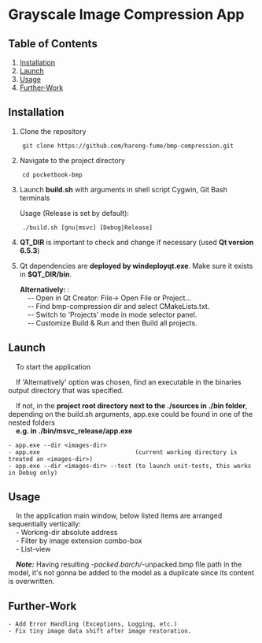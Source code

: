 # Grayscale Image Compression App

## Table of Contents
1. [Installation](#installation)
2. [Launch](#launch)
3. [Usage](#features)
4. [Further-Work](#further-work)

## Installation

1. Clone the repository
```
	git clone https://github.com/hareng-fume/bmp-compression.git
```

2. Navigate to the project directory
```
	cd pocketbook-bmp
```

3. Launch <b>build.sh</b> with arguments in shell script Cygwin, Git Bash terminals

   Usage (Release is set by default): 
```
	./build.sh [gnu|msvc] [Debug|Release]
```


4. <b>QT_DIR</b> is important to check and change if necessary (used <b>Qt version 6.5.3</b>)  
         
5. Qt dependencies are <b>deployed by windeployqt.exe</b>. Make sure it exists in <b>$QT_DIR/bin</b>.

   <b>Alternatively: </b>:   
&nbsp;&nbsp;&nbsp;&nbsp;-- Open in Qt Creator: File-> Open File or Project...<br />
&nbsp;&nbsp;&nbsp;&nbsp;-- Find bmp-compression dir and select CMakeLists.txt.<br />
&nbsp;&nbsp;&nbsp;&nbsp;-- Switch to 'Projects' mode in mode selector panel.<br />
&nbsp;&nbsp;&nbsp;&nbsp;-- Customize Build & Run and then Build all projects.<br />

## Launch

&nbsp;&nbsp;&nbsp;&nbsp;To start the application

&nbsp;&nbsp;&nbsp;&nbsp;If 'Alternatively' option was chosen, find an executable in the binaries output directory that was specified.

&nbsp;&nbsp;&nbsp;&nbsp;If not, in the <b>project root directory next to the ./sources in ./bin folder</b>, depending on the build.sh arguments, app.exe could be found in one of the nested folders<br />
&nbsp;&nbsp;&nbsp;&nbsp;<b>e.g. in ./bin/msvc_release/app.exe</b>
  
	- app.exe --dir <images-dir>
	- app.exe                           (current working directory is treated an <images-dir>)
	- app.exe --dir <images-dir> --test (to launch unit-tests, this works in Debug only)

## Usage
   
&nbsp;&nbsp;&nbsp;&nbsp;In the application main window, below listed items are arranged sequentially vertically:<br />
&nbsp;&nbsp;&nbsp;&nbsp;- Working-dir absolute address<br />
&nbsp;&nbsp;&nbsp;&nbsp;- Filter by image extension combo-box<br />
&nbsp;&nbsp;&nbsp;&nbsp;- List-view<br />

&nbsp;&nbsp;&nbsp;&nbsp;***Note:*** Having resulting *-packed.barch/*-unpacked.bmp file path in the model, it's not gonna be added to the 
         model as a duplicate since its content is overwritten.
	 
## Further-Work

	- Add Error Handling (Exceptions, Logging, etc.)
	- Fix tiny image data shift after image restoration.
